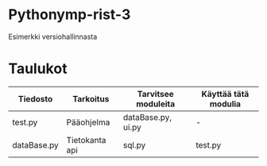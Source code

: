 # Pythonymp-rist-3
Esimerkki versiohallinnasta

# Taulukot
| Tiedosto | Tarkoitus | Tarvitsee moduleita | Käyttää tätä modulia |
|---|---|---|---|
test.py | Pääohjelma | dataBase.py, ui.py | -
dataBase.py | Tietokanta api | sql.py | test.py
